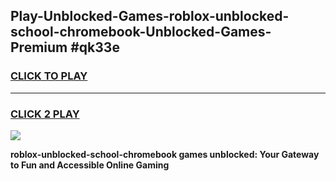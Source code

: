 
## Play-Unblocked-Games-roblox-unblocked-school-chromebook-Unblocked-Games-Premium #qk33e
<h3>
<a href="https://premium.freeplayer.one?title=roblox-unblocked-school-chromebook&ref=12M">CLICK TO PLAY</a></h3>
<hr>

<h3>
<a href="https://premium.freeplayer.one?title=roblox-unblocked-school-chromebook&ref=12M">CLICK 2 PLAY</a>
  
</h3>

<a href="https://premium.freeplayer.one?title=roblox-unblocked-school-chromebook&ref=12M"><img src="https://clearcache.store/games.png"></a>


**roblox-unblocked-school-chromebook games unblocked: Your Gateway to Fun and Accessible Online Gaming**
